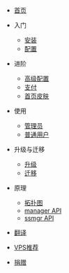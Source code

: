 * [首页](/home)

* 入门
  * [安装](/install)
  * [配置](/config)

* 进阶
  * [高级配置](/advanced)
  * [支付](/pay)
  * [首页皮肤](/skin)

* 使用
  * [管理员](/admin)
  * [普通用户](/user)

* 升级与迁移
  * [升级](/upgrade)
  * [迁移](/transfer)

* 原理
  * [拓扑图](/topological)
  * [manager API](/managerapi)
  * [ssmgr API](/ssmgrapi)

* [翻译](/translate)
* [VPS推荐](/vps)
* [捐赠](/donate)